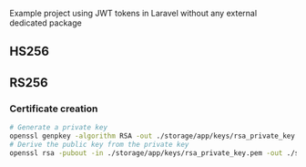 Example project using JWT tokens in Laravel without any external dedicated package

## HS256


## RS256

### Certificate creation

```bash
# Generate a private key
openssl genpkey -algorithm RSA -out ./storage/app/keys/rsa_private_key.pem -pkeyopt rsa_keygen_bits:2048
# Derive the public key from the private key
openssl rsa -pubout -in ./storage/app/keys/rsa_private_key.pem -out ./storage/app/keys/rsa_public_key.pem
```

